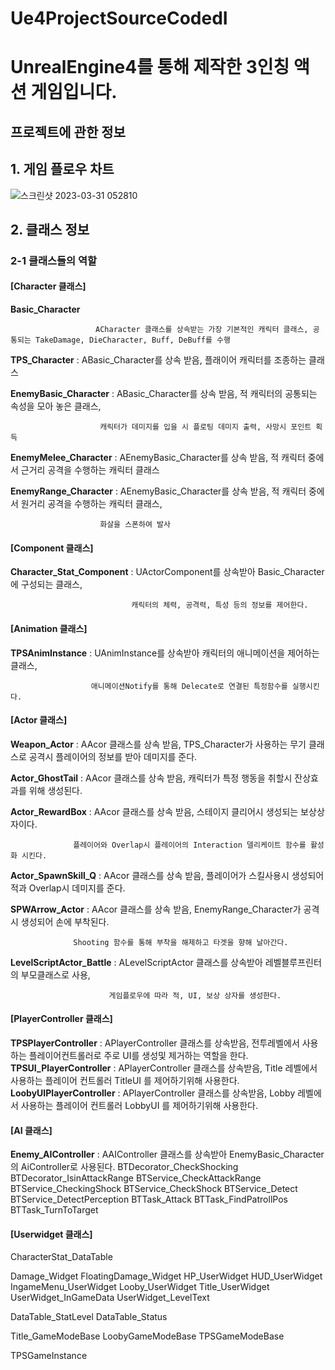 # Ue4ProjectSourceCodedI
# UnrealEngine4를 통해 제작한 3인칭 액션 게임입니다.


## 프로젝트에 관한 정보
## 1. 게임 플로우 차트

![스크린샷 2023-03-31 052810](https://user-images.githubusercontent.com/85017198/228956615-da278aba-7889-4aa5-9b30-9af6976d4446.png)


## 2. 클래스 정보
### 2-1 클래스들의 역할
#### [Character 클래스]
**Basic_Character**

                       ACharacter 클래스를 상속받는 가장 기본적인 캐릭터 클래스, 공통되는 TakeDamage, DieCharacter, Buff, DeBuff를 수행
                  
**TPS_Character** : ABasic_Character를 상속 받음, 플래이어 캐릭터를 조종하는 클래스

**EnemyBasic_Character** : ABasic_Character를 상속 받음, 적 캐릭터의 공통되는 속성을 모아 놓은 클래스, 

                        캐릭터가 데미지를 입을 시 플로팅 데미지 출력, 사망시 포인트 획득
                        
**EnemyMelee_Character** : AEnemyBasic_Character를 상속 받음, 적 캐릭터 중에서 근거리 공격을 수행하는 캐릭터 클래스

**EnemyRange_Character** : AEnemyBasic_Character를 상속 받음, 적 캐릭터 중에서 원거리 공격을 수행하는 캐릭터 클래스,

                        화살을 스폰하여 발사


#### [Component 클래스]
**Character_Stat_Component** : UActorComponent를 상속받아 Basic_Character에 구성되는 클래스, 

                               캐릭터의 체력, 공격력, 특성 등의 정보를 제어한다. 


#### [Animation 클래스]
**TPSAnimInstance** : UAnimInstance를 상속받아 캐릭터의 애니메이션을 제어하는 클래스, 
  
                      애니메이션Notify를 통해 Delecate로 연결된 특정함수를 실행시킨다. 


#### [Actor 클래스]
**Weapon_Actor** : AAcor 클래스를 상속 받음, TPS_Character가 사용하는 무기 클래스로 공격시 플레이어의 정보를 받아 데미지를 준다.  

**Actor_GhostTail** : AAcor 클래스를 상속 받음, 캐릭터가 특정 행동을 취할시 잔상효과를 위해 생성된다.

**Actor_RewardBox** : AAcor 클래스를 상속 받음, 스테이지 클리어시 생성되는 보상상자이다. 

                  플레이어와 Overlap시 플레이어의 Interaction 델리케이트 함수를 활성화 시킨다.  
                  
**Actor_SpawnSkill_Q** : AAcor 클래스를 상속 받음, 플레이어가 스킬사용시 생성되어 적과 Overlap시 데미지를 준다.

**SPWArrow_Actor** : AAcor 클래스를 상속 받음, EnemyRange_Character가 공격시 생성되어 손에 부착된다. 

                  Shooting 함수를 통해 부착을 해제하고 타겟을 향해 날아간다.
                  
**LevelScriptActor_Battle** : ALevelScriptActor 클래스를 상속받아 레벨블루프린터의 부모클래스로 사용, 

                          게임플로우에 따라 적, UI, 보상 상자를 생성한다.


#### [PlayerController 클래스]
**TPSPlayerController** : APlayerController 클래스를 상속받음, 
                      전투레벨에서 사용하는 플레이어컨트롤러로 주로 UI를 생성및 제거하는 역할을 한다.
**TPSUI_PlayerController** : APlayerController 클래스를 상속받음, 
                      Title 레벨에서 사용하는 플레이어 컨트롤러 TitleUI 를 제어하기위해 사용한다.
**LoobyUIPlayerController** : APlayerController 클래스를 상속받음, 
                      Lobby 레벨에서 사용하는 플레이어 컨트롤러 LobbyUI 를 제어하기위해 사용한다.


#### [AI 클래스]
**Enemy_AIController** : AAIController 클래스를 상속받아 EnemyBasic_Character의 AiController로 사용된다. 
BTDecorator_CheckShocking
BTDecorator_IsinAttackRange
BTService_CheckAttackRange
BTService_CheckingShock
BTService_CheckShock
BTService_Detect
BTService_DetectPerception
BTTask_Attack
BTTask_FindPatrollPos
BTTask_TurnToTarget

#### [Userwidget 클래스]







CharacterStat_DataTable

Damage_Widget
FloatingDamage_Widget
HP_UserWidget
HUD_UserWidget
IngameMenu_UserWidget
Looby_UserWidget
Title_UserWidget
UserWidget_InGameData
UserWidget_LevelText

DataTable_StatLevel
DataTable_Status









Title_GameModeBase
LoobyGameModeBase
TPSGameModeBase

TPSGameInstance




















